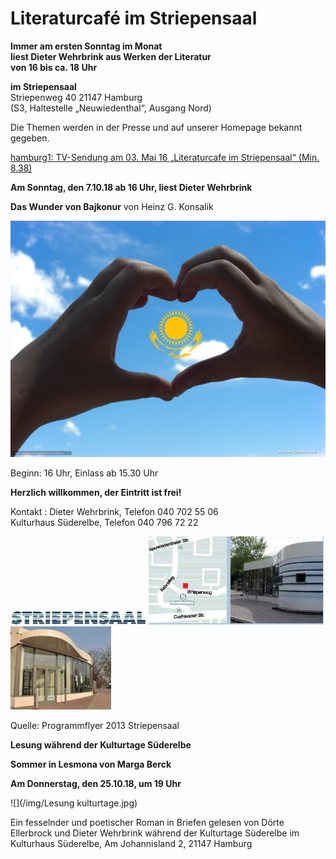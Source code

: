 # Literaturcafé im Striepensaal

**Immer am ersten Sonntag im Monat  
liest Dieter Wehrbrink aus Werken der Literatur  
von 16 bis ca. 18 Uhr**

**im Striepensaal**  
Striepenweg 40 21147 Hamburg  
(S3, Haltestelle „Neuwiedenthal“, Ausgang Nord)

Die Themen werden in der Presse und auf unserer Homepage bekannt
gegeben.

[hamburg1: TV-Sendung am 03. Mai 16 „Literaturcafe im Striepensaal“
(Min.
8.38)](http://www.hamburg1.de/sendungen/18/4575/Gymnasium_Finkenwerder_zeigt_Courage_Literaturcafe_im_Striepensaal.html)



**Am Sonntag, den 7.10.18 ab 16 Uhr, liest Dieter Wehrbrink**


**Das Wunder von Bajkonur**
  von Heinz G. Konsalik

![](/img/konsalikokt..jpg)

Beginn: 16 Uhr, Einlass ab 15.30 Uhr

**Herzlich willkommen, der Eintritt ist frei!**

Kontakt
:   Dieter Wehrbrink, Telefon 040 702 55 06  
    Kulturhaus Süderelbe, Telefon 040 796 72 22

![](/img/wsb_217x24_Logo_Striepensaal+geschnitten.JPG)
![](/img/wsb_280x141_Striepensaal+WEB.jpg)
![](/img/wsb_161x133_Striepensaal+II+WEB.jpg)

Quelle: Programmflyer 2013 Striepensaal



**Lesung während der Kulturtage Süderelbe**

**Sommer in Lesmona von Marga Berck**

**Am Donnerstag, den 25.10.18, um 19 Uhr**

![](/img/Lesung kulturtage.jpg)

Ein fesselnder und poetischer Roman in Briefen
gelesen von Dörte Ellerbrock und Dieter Wehrbrink
während der Kulturtage Süderelbe 
im Kulturhaus Süderelbe,
Am Johannisland 2, 21147 Hamburg



